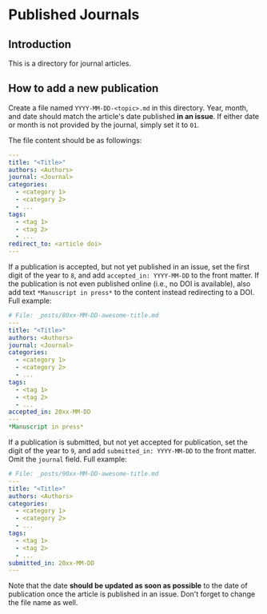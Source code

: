 # Published Journals

## Introduction

This is a directory for journal articles.

## How to add a new publication

Create a file named `YYYY-MM-DD-<topic>.md` in this directory. Year, month, and
date should match the article's date published **in an issue**. If either date
or month is not provided by the journal, simply set it to `01`.

The file content should be as followings:

```yaml
---
title: "<Title>"
authors: <Authors>
journal: <Journal>
categories:
  - <category 1>
  - <category 2>
  - ...
tags:
  - <tag 1>
  - <tag 2>
  - ...
redirect_to: <article doi>
---
```

If a publication is accepted, but not yet published in an issue, set the first
digit of the year to `8`, and add `accepted_in: YYYY-MM-DD` to the front matter.
If the publication is not even published online (i.e., no DOI is available),
also add text `*Manuscript in press*` to the content instead redirecting to a
DOI. Full example:

```yaml
# File: _posts/80xx-MM-DD-awesome-title.md
---
title: "<Title>"
authors: <Authors>
journal: <Journal>
categories:
  - <category 1>
  - <category 2>
  - ...
tags:
  - <tag 1>
  - <tag 2>
  - ...
accepted_in: 20xx-MM-DD
---
*Manuscript in press*
```

If a publication is submitted, but not yet accepted for publication, set the
digit of the year to `9`, and add `submitted_in: YYYY-MM-DD` to the front
matter. Omit the `journal` field. Full example:

```yaml
# File: _posts/90xx-MM-DD-awesome-title.md
---
title: "<Title>"
authors: <Authors>
categories:
  - <category 1>
  - <category 2>
  - ...
tags:
  - <tag 1>
  - <tag 2>
  - ...
submitted_in: 20xx-MM-DD
---
```

Note that the date **should be updated as soon as possible** to the date of
publication once the article is published in an issue. Don't forget to change
the file name as well.
